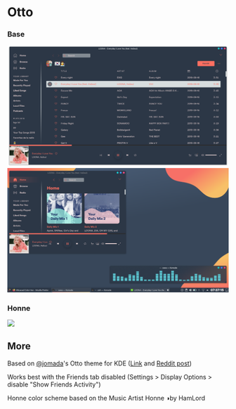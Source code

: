 # Otto

### Base

![Otto1](Otto1.png)
![Otto2](Otto3.png)

### Honne 

![](https://raw.githubusercontent.com/twoswordsman/spicetify-themes/master/HONNE/honneimg.png)

## More

Based on [@jomada](https://github.com/jomada)'s Otto theme for KDE
([Link](https://store.kde.org/p/1358262/) and [Reddit
post](https://www.reddit.com/r/unixporn/comments/flve55/kde_plasma_otto/))

Works best with the Friends tab disabled (Settings > Display Options > disable
"Show Friends Activity")

Honne color scheme based on the Music Artist Honne ◑by HamLord

